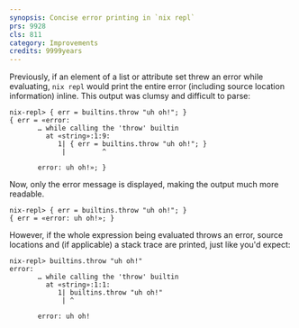 ```yaml
---
synopsis: Concise error printing in `nix repl`
prs: 9928
cls: 811
category: Improvements
credits: 9999years
---
```


Previously, if an element of a list or attribute set threw an error while
evaluating, `nix repl` would print the entire error (including source location
information) inline. This output was clumsy and difficult to parse:

```
nix-repl> { err = builtins.throw "uh oh!"; }
{ err = «error:
       … while calling the 'throw' builtin
         at «string»:1:9:
            1| { err = builtins.throw "uh oh!"; }
             |         ^

       error: uh oh!»; }
```

Now, only the error message is displayed, making the output much more readable.
```
nix-repl> { err = builtins.throw "uh oh!"; }
{ err = «error: uh oh!»; }
```

However, if the whole expression being evaluated throws an error, source
locations and (if applicable) a stack trace are printed, just like you'd expect:

```
nix-repl> builtins.throw "uh oh!"
error:
       … while calling the 'throw' builtin
         at «string»:1:1:
            1| builtins.throw "uh oh!"
             | ^

       error: uh oh!
```
